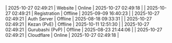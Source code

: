 | 2025-10-27 02:49:21 | Website | Online | 2025-10-27 02:49:18 |
| 2025-10-27 02:49:21 | Registration | Offline | 2025-09-09 16:40:23 |
| 2025-10-27 02:49:21 | Auth Server | Offline | 2025-08-18 09:33:31 |
| 2025-10-27 02:49:21 | Kezan (PvE) | Offline | 2025-10-11 12:51:30 |
| 2025-10-27 02:49:21 | Gurubashi (PvP) | Offline | 2025-08-23 21:44:06 |
| 2025-10-27 02:49:21 | Cloudflare | Online | 2025-10-27 02:49:18 |
